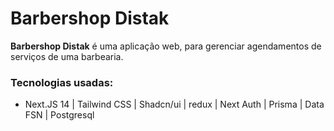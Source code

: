 # Barbershop Distak

**Barbershop Distak** é uma aplicação web, para gerenciar agendamentos de serviços de uma barbearia.

### Tecnologias usadas:

- Next.JS 14 | Tailwind CSS | Shadcn/ui | redux | Next Auth | Prisma | Data FSN | Postgresql 


